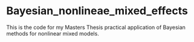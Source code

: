# Bayesian_nonlineae_mixed_effects
This is the code for my Masters Thesis practical application of Bayesian methods for nonlinear mixed models.
